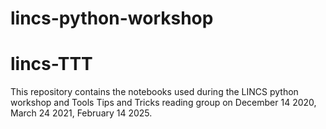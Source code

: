 # lincs-python-workshop
# lincs-TTT

This repository contains the notebooks used during the LINCS python workshop and Tools Tips and Tricks reading group on December 14 2020, March 24 2021, February 14 2025.
